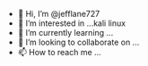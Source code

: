 - 👋 Hi, I’m @jefflane727
- 👀 I’m interested in ...kali linux
- 🌱 I’m currently learning ...
- 💞️ I’m looking to collaborate on ...
- 📫 How to reach me ...

<!---
jefflane727/jefflane727 is a ✨ special ✨ repository because its `README.md` (this file) appears on your GitHub profile.
You can click the Preview link to take a look at your changes.
--->
